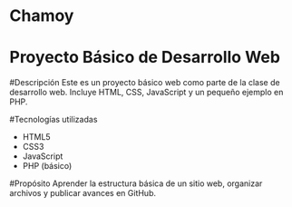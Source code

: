 # Chamoy
# Proyecto Básico de Desarrollo Web

#Descripción
Este es un proyecto básico web como parte de la clase de desarrollo web. Incluye HTML, CSS, JavaScript y un pequeño ejemplo en PHP.

#Tecnologías utilizadas
- HTML5
- CSS3
- JavaScript
- PHP (básico)

#Propósito
Aprender la estructura básica de un sitio web, organizar archivos y publicar avances en GitHub.

